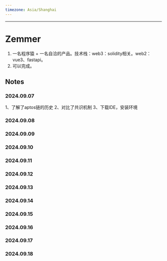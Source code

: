 ```yaml
---
timezone: Asia/Shanghai
---
```


---

# Zemmer

1. 一名程序猿 + 一名自洽的产品。技术栈：web3：solidity相关。web2：vue3、fastapi。
2. 可以完成。

## Notes

<!-- Content_START -->

### 2024.09.07

1、了解了aptos链的历史
2、对比了共识机制
3、下载IDE，安装环境

### 2024.09.08
### 2024.09.09
### 2024.09.10
### 2024.09.11
### 2024.09.12
### 2024.09.13
### 2024.09.14
### 2024.09.15
### 2024.09.16
### 2024.09.17
### 2024.09.18


<!-- Content_END -->
